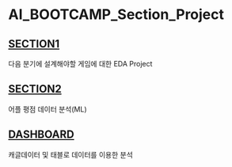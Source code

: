 # **AI_BOOTCAMP_Section_Project**

## [**SECTION1**](https://github.com/sangahnim/section_project/tree/main/section1)
다음 분기에 설계해야할 게임에 대한 EDA Project

## [**SECTION2**](https://github.com/sangahnim/section_project/tree/main/section2)
어플 평점 데이터 분석(ML)

## [**DASHBOARD**](https://github.com/sangahnim/section_project/tree/main/section_dashboard)
캐글데이터 및 태블로 데이터를 이용한 분석